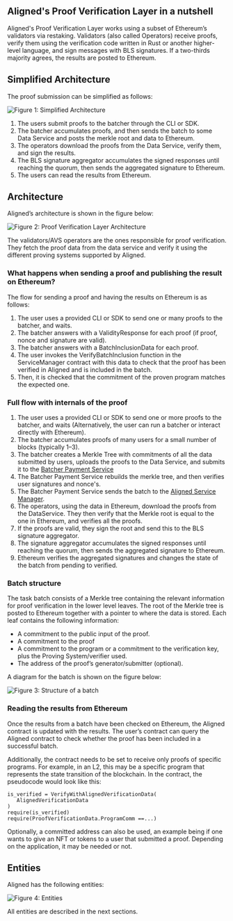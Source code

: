 ## Aligned's Proof Verification Layer in a nutshell

Aligned's Proof Verification Layer works using a subset of Ethereum’s validators via restaking.
Validators (also called Operators) receive proofs, verify them using the verification code written in Rust or another
higher-level language, and sign messages with BLS signatures.
If a two-thirds majority agrees, the results are posted to Ethereum.

## Simplified Architecture

The proof submission can be simplified as follows:

![Figure 1: Simplified Architecture](../images/simplified_architecture.png)

1. The users submit proofs to the batcher through the CLI or SDK.
2. The batcher accumulates proofs, and then sends the batch to some Data Service and posts the merkle root and data to
   Ethereum.
3. The operators download the proofs from the Data Service, verify them, and sign the results.
4. The BLS signature aggregator accumulates the signed responses until reaching the quorum, then sends the aggregated
   signature to Ethereum.
5. The users can read the results from Ethereum.

## Architecture

Aligned’s architecture is shown in the figure below:

![Figure 2: Proof Verification Layer Architecture](../images/aligned_architecture.png)

The validators/AVS operators are the ones responsible for proof verification.
They fetch the proof data from the data service and verify it using the different proving systems supported by Aligned.

### What happens when sending a proof and publishing the result on Ethereum?

The flow for sending a proof and having the results on Ethereum is as follows:

1. The user uses a provided CLI or SDK to send one or many proofs to the batcher, and waits.
2. The batcher answers with a ValidityResponse for each proof (if proof, nonce and signature are valid).
3. The batcher answers with a BatchInclusionData for each proof.
4. The user invokes the VerifyBatchInclusion function in the ServiceManager contract with this data to check that the
   proof has been verified in Aligned and is included in the batch.
5. Then, it is checked that the commitment of the proven program matches the expected one.

### Full flow with internals of the proof

1. The user uses a provided CLI or SDK to send one or more proofs to the batcher, and waits (Alternatively, the user can
   run a batcher or interact directly with Ethereum).
2. The batcher accumulates proofs of many users for a small number of blocks (typically 1–3).
3. The batcher creates a Merkle Tree with commitments of all the data submitted by users, uploads the proofs to the Data
   Service,
   and submits it to the [Batcher Payment Service](./components/2_payment_service_contract.md)
4. The Batcher Payment Service rebuilds the merkle tree, and then verifies user signatures and nonce's.
5. The Batcher Payment Service sends the batch to
   the [Aligned Service Manager](./components/3_service_manager_contract.md).
6. The operators, using the data in Ethereum, download the proofs from the DataService.
   They then verify that the Merkle root is equal to the one in Ethereum, and verifies all the proofs.
7. If the proofs are valid, they sign the root and send this to the BLS signature aggregator.
8. The signature aggregator accumulates the signed responses until reaching the quorum, then sends the aggregated
   signature to Ethereum.
9. Ethereum verifies the aggregated signatures and changes the state of the batch from pending to verified.

### Batch structure

The task batch consists of a Merkle tree containing the relevant information for proof verification in the lower level
leaves.
The root of the Merkle tree is posted to Ethereum together with a pointer to where the data is stored.
Each leaf contains the following information:

- A commitment to the public input of the proof.
- A commitment to the proof
- A commitment to the program or a commitment to the verification key, plus the Proving System/verifier used.
- The address of the proof’s generator/submitter (optional).

A diagram for the batch is shown on the figure below:

![Figure 3: Structure of a batch](../images/batch.png)

### Reading the results from Ethereum

Once the results from a batch have been checked on Ethereum, the Aligned contract is updated with the results.
The user’s contract can query the Aligned contract to check whether the proof has been included in a successful batch.

Additionally, the contract needs to be set to receive only proofs of specific programs.
For example, in an L2, this may be a specific program that represents the state transition of the blockchain.
In the contract, the pseudocode would look like this:

```Plain Text
is_verified = VerifyWithAlignedVerificationData(
   AlignedVerificationData
)
require(is_verified)
require(ProofVerificationData.ProgramComm ==...)
```

Optionally, a committed address can also be used,
an example being if one wants to give an NFT or tokens to a user that submitted a proof.
Depending on the application, it may be needed or not.

## Entities

Aligned has the following entities:

![Figure 4: Entities](../images/entities.png)

All entities are described in the next sections.
